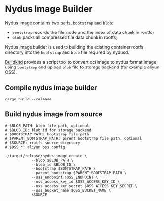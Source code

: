 # Nydus Image Builder

Nydus image contains two parts, `bootstrap` and `blob`:

- `bootstrap` records the file inode and the index of data chunk in rootfs;
- `blob` packs all compressed file data chunk in rootfs;

Nydus image builder is used to building the existing container rootfs directory into the `bootstrap` and `blob` file required by nydusd.

[Buildkitd](https://gitlab.alibaba-inc.com/kata-containers/buildkit) provides a script tool to convert oci image to nydus format image using `bootstrap` and upload `blob` file to storage backend (for example aliyun OSS).

## Compile nydus image builder

```shell
cargo build --release
```

## Build nydus image from source

```shell
# $BLOB_PATH: blob file path, optional
# $BLOB_ID: blob id for storage backend
# $BOOTSTRAP_PATH: bootstrap file path
# $PARENT_BOOTSTRAP_PATH: parent bootstrap file path, optional
# $SOURCE: rootfs source directory
# $OSS_*: aliyun oss config

./target/release/nydus-image create \
            --blob $BLOB_PATH \
            --blob_id $BLOB_ID \
            --bootstrap $BOOTSTRAP_PATH \
            --parent_bootstrap $PARENT_BOOTSTRAP_PATH \
            --oss_endpoint $OSS_ENDPOINT \
            --oss_access_key_id $OSS_ACCESS_KEY_ID \
            --oss_access_key_secret $OSS_ACCESS_KEY_SECRET \
            --oss_bucket_name $OSS_BUCKET_NAME \
            $SOURCE
```
